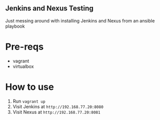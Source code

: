 Jenkins and Nexus Testing
----------------------------

Just messing around with installing Jenkins and Nexus from an ansible playbook

# Pre-reqs
* vagrant
* virtualbox 

# How to use
1. Run `vagrant up`
2. Visit Jenkins at `http://192.168.77.20:8080`
3. Visit Nexus at `http://192.168.77.20:8081`